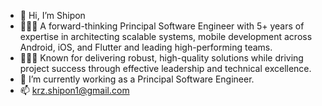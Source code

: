 - 👋 Hi, I’m Shipon
- 🧑🏻‍💻 A forward-thinking Principal Software Engineer with 5+ years of expertise in architecting scalable systems, mobile development across Android, iOS, and Flutter and leading high-performing teams.
- 🧑🏻‍💻 Known for delivering robust, high-quality solutions while driving project success through effective leadership and technical excellence.
- 🧩 I’m currently working as a Principal Software Engineer.
- 📫 krz.shipon1@gmail.com

<!---
krzshipon/krzshipon is a ✨ special ✨ repository because its `README.md` (this file) appears on your GitHub profile.
You can click the Preview link to take a look at your changes.
--->
